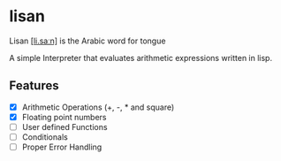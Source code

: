 ﻿# lisan

Lisan [[li.saːn]](https://upload.wikimedia.org/wikipedia/commons/2/27/Ar-%D9%84%D8%B3%D8%A7%D9%86.ogg) is the Arabic word for tongue

A simple Interpreter that evaluates arithmetic expressions written in lisp.

## Features

- [x] Arithmetic Operations (+, -, * and square)
- [x] Floating point numbers
- [ ] User defined Functions
- [ ] Conditionals
- [ ] Proper Error Handling
